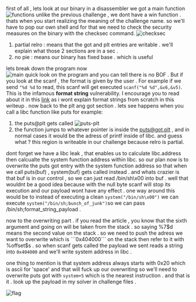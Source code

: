 first of all , lets look at our binary in a disassembler
we got a main function 
![functions](/pwn/img/2/functions.png)
unlike the previous challenge , we dont have a win function . thats when you start realizing the meaning of the challenge name.
so we'll have to pop our own shell and for that we need to check the security measures on the binary with the checksec command.
![checksec](/pwn/img/2/checksec.png)
1. partial relro : means that the got and plt entries are writable . we'll explain what those 2 sections are in a sec . 
2. no pie : means our binary has fixed base . which is useful

lets break down the program now  
![main](/pwn/img/2/main.png)
quick look on the program and you can tell there is no BOF . But if you look at the scanf , the format is given by the user . For example if we send ```"%d %d``` to read, this scanf will get executed ```scanf("%d %d",&v6,&v5)```. This is the infamous **format string** vulnerability. I encourage you to read about it in this [link](https://ir0nstone.gitbook.io/notes/types/stack/format-string) as i wont explain format strings from scratch in this writeup . 
now back to the plt ang got section . lets see happens when you call a libc function like puts for example:
1. the puts@plt gets called
![puts-plt](/pwn/img/2/puts-plt.png)
2. the function jumps to whatever pointer is inside the <puts@got.plt> , and in normal cases it would be the adress of printf inside of libc.
and guess what ? this region is writeable in our challenge because relro is partial.

dont forget we have a libc leak , that enables us to calculate libc.address then calcualte the system function address within libc.
so our plan now is to overwrite the puts got entry with the system function address so that when we call puts(buf) , system(buf) gets called instead . and whats crazier is that buf is in our control , so we can just read /bin/sh\x00 into buf . well that wouldnt be a good idea because with the null byte scanf will stop its execution and our payload wont have any effect . one way around this would be to instead of executing a clean ```system("/bin/sh\x00")``` we can execute ```system("/bin/sh;bunch_of_junk")```so we can pass /bin/sh;format_string_payload . 

now to the overwriting part . if you read the article , you know that the sixth argument and going on will be taken from the stack . so saying %7$d means the second value on the stack . so we need to push the adress we want to overwrite which is ```0x404000``` on the stack then refer to it with %offset$s . so when scanf gets called the payload we sent reads a string into ```0x404000``` and we'll write system address in libc . 

one thing to mention is that system address always starts with 0x20 which is ascii for 'space' and that will fuck up our overwriting so we'll need to overwrite puts got with ```system+5``` which is the nearest instruction .
and that is it . look up the payload in my solver in challenge files . 

![flag](/pwn/img/2/flag.png)
